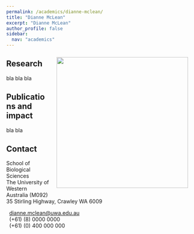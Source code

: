 ```yaml
---
permalink: /academics/dianne-mclean/
title: "Dianne McLean"
excerpt: "Dianne McLean"
author_profile: false
sidebar:
  nav: "academics"
---
```

<img class="philprofile" src='/images/Di_L.jpg' align='right' width="350" hspace="20" vspace="10">

## Research
bla bla bla

## Publications and impact
bla bla

## Contact
<p class="address"><i class="far fa-building"></i> School of Biological Sciences<br>
The University of Western Australia (M092)<br>
35 Stirling Highway, Crawley WA 6009</p>

<p class="phoneemail"><i class="far fa-envelope-open"></i>&nbsp;&nbsp;<a href="mailto:dianne.mclean@uwa.edu.au">dianne.mclean@uwa.edu.au</a><br>
<i class="fas fa-phone"></i>&nbsp;&nbsp;(+61) (8) 0000 0000<br>
<i class="fas fa-mobile-alt"></i>&nbsp;&nbsp;(+61) (0) 400 000 000<br>
